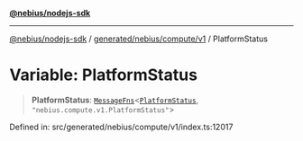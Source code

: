 [**@nebius/nodejs-sdk**](../../../../../README.md)

---

[@nebius/nodejs-sdk](../../../../../README.md) / [generated/nebius/compute/v1](../README.md) / PlatformStatus

# Variable: PlatformStatus

> **PlatformStatus**: [`MessageFns`](../../../../../runtime/protos/core/interfaces/MessageFns.md)\<[`PlatformStatus`](../interfaces/PlatformStatus.md), `"nebius.compute.v1.PlatformStatus"`\>

Defined in: src/generated/nebius/compute/v1/index.ts:12017
